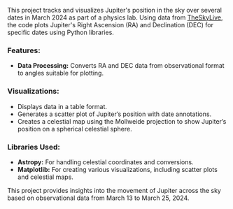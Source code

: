 This project tracks and visualizes Jupiter's position in the sky over several dates in March 2024 as part of a physics lab. Using data from [TheSkyLive](https://theskylive.com/jupiter-info), the code plots Jupiter's Right Ascension (RA) and Declination (DEC) for specific dates using Python libraries.

### Features:
- **Data Processing:** Converts RA and DEC data from observational format to angles suitable for plotting.

### Visualizations:
- Displays data in a table format.
- Generates a scatter plot of Jupiter’s position with date annotations.
- Creates a celestial map using the Mollweide projection to show Jupiter’s position on a spherical celestial sphere.

### Libraries Used:
- **Astropy:** For handling celestial coordinates and conversions.
- **Matplotlib:** For creating various visualizations, including scatter plots and celestial maps.

This project provides insights into the movement of Jupiter across the sky based on observational data from March 13 to March 25, 2024.

